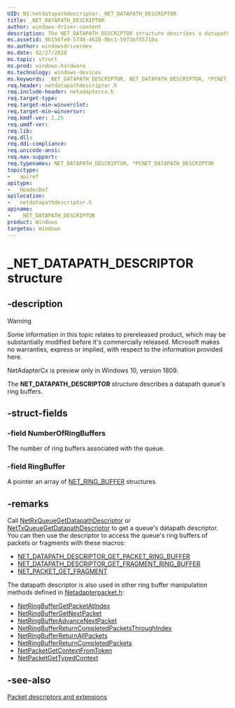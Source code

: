 ```yaml
---
UID: NS:netdatapathdescriptor._NET_DATAPATH_DESCRIPTOR
title: _NET_DATAPATH_DESCRIPTOR
author: windows-driver-content
description: The NET_DATAPATH_DESCRIPTOR structure describes a datapath queue's ring buffers.
ms.assetid: 9b156fe0-5746-4628-9bc1-5973bf55710a
ms.author: windowsdriverdev
ms.date: 02/27/2018
ms.topic: struct
ms.prod: windows-hardware
ms.technology: windows-devices
ms.keywords: _NET_DATAPATH_DESCRIPTOR, NET_DATAPATH_DESCRIPTOR, *PCNET_DATAPATH_DESCRIPTOR, 
req.header: netdatapathdescriptor.h
req.include-header: netadaptercx.h
req.target-type:
req.target-min-winverclnt:
req.target-min-winversvr:
req.kmdf-ver: 1.25
req.umdf-ver:
req.lib:
req.dll:
req.ddi-compliance:
req.unicode-ansi:
req.max-support:
req.typenames: NET_DATAPATH_DESCRIPTOR, *PCNET_DATAPATH_DESCRIPTOR
topictype: 
-	apiref
apitype: 
-	HeaderDef
apilocation: 
-	netdatapathdescriptor.h
apiname: 
-	_NET_DATAPATH_DESCRIPTOR
product: Windows
targetos: Windows
---
```


# _NET_DATAPATH_DESCRIPTOR structure

## -description
> [!WARNING]
> Some information in this topic relates to prereleased product, which may be substantially modified before it's commercially released. Microsoft makes no warranties, express or implied, with respect to the information provided here.
>
> NetAdapterCx is preview only in Windows 10, version 1809.

The **NET_DATAPATH_DESCRIPTOR** structure describes a datapath queue's ring buffers.

## -struct-fields

### -field NumberOfRingBuffers
The number of ring buffers associated with the queue.
 
### -field RingBuffer
A pointer an array of [NET_RING_BUFFER](../netringbuffer/ns-netringbuffer-_net_ring_buffer.md) structures.

## -remarks
Call [NetRxQueueGetDatapathDescriptor](../netrxqueue/nf-netrxqueue-netrxqueuegetdatapathdescriptor.md) or [NetTxQueueGetDatapathDescriptor](../nettxqueue/nf-nettxqueue-nettxqueuegetdatapathdescriptor.md) to get a queue's datapath descriptor. You can then use the descriptor to access the queue's ring buffers of packets or fragments with these macros:

- [NET_DATAPATH_DESCRIPTOR_GET_PACKET_RING_BUFFER](nf-netdatapathdescriptor-net_datapath_descriptor_get_packet_ring_buffer.md)
- [NET_DATAPATH_DESCRIPTOR_GET_FRAGMENT_RING_BUFFER](nf-netdatapathdescriptor-net_datapath_descriptor_get_fragment_ring_buffer.md)
- [NET_PACKET_GET_FRAGMENT](nf-netdatapathdescriptor-net_packet_get_fragment.md)

The datapath descriptor is also used in other ring buffer manipulation methods defined in [Netadapterpacket.h](https://docs.microsoft.com/windows-hardware/drivers/ddi/content/netadapterpacket/):

- [NetRingBufferGetPacketAtIndex](../netadapterpacket/nf-netadapterpacket-netringbuffergetpacketatindex.md)
- [NetRingBufferGetNextPacket](../netadapterpacket/nf-netadapterpacket-netringbuffergetnextpacket.md)
- [NetRingBufferAdvanceNextPacket](../netadapterpacket/nf-netadapterpacket-netringbufferadvancenextpacket.md)
- [NetRingBufferReturnCompletedPacketsThroughIndex](../netadapterpacket/nf-netadapterpacket-netringbufferreturncompletedpacketsthroughindex.md)
- [NetRingBufferReturnAllPackets](../netadapterpacket/nf-netadapterpacket-netringbufferreturnallpackets.md)
- [NetRingBufferReturnCompletedPackets](../netadapterpacket/nf-netadapterpacket-netringbufferreturncompletedpackets.md)
- [NetPacketGetContextFromToken](../netadapterpacket/nf-netadapterpacket-netpacketgetcontextfromtoken.md)
- [NetPacketGetTypedContext](../netadapterpacket/nf-netadapterpacket-netpacketgettypedcontext.md)



## -see-also

[Packet descriptors and extensions](https://docs.microsoft.com/windows-hardware/drivers/netcx/packet-descriptors-and-extensions)